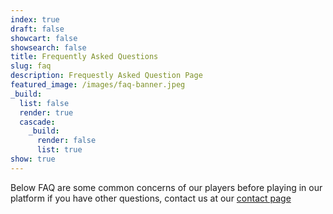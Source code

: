 ```yaml
---
index: true
draft: false
showcart: false
showsearch: false
title: Frequently Asked Questions
slug: faq
description: Frequestly Asked Question Page
featured_image: /images/faq-banner.jpeg
_build:
  list: false
  render: true
  cascade:
    _build:
      render: false
      list: true
show: true
---
```

Below FAQ are some common concerns of our players before playing in our platform if you have other questions, contact us at our [contact page](/contact)
